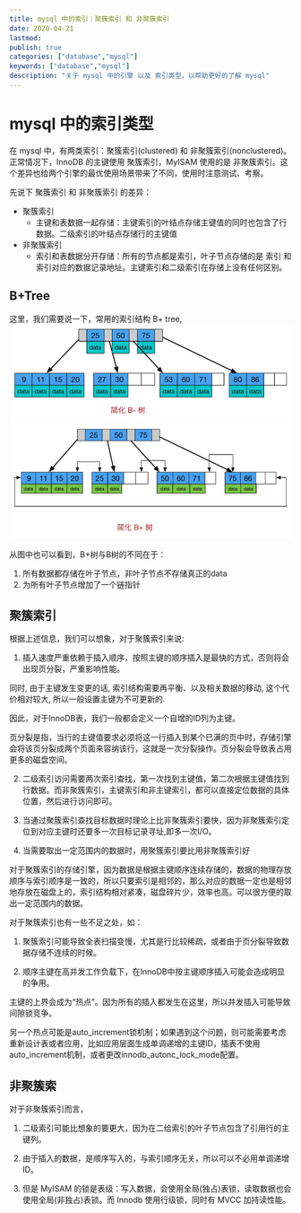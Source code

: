 ```yaml
---
title: mysql 中的索引：聚簇索引 和 非聚簇索引
date: 2020-04-21
lastmod: 
publish: true
categories: ["database","mysql"]
keywords: ["database","mysql"]
description: "关于 mysql 中的引擎 以及 索引类型，以帮助更好的了解 mysql"
---
```


# mysql 中的索引类型
在 mysql 中，有两类索引：聚簇索引(clustered) 和 非聚簇索引(nonclustered)。正常情况下，InnoDB 的主键使用 聚簇索引，MyISAM 使用的是 非聚簇索引。这个差异也给两个引擎的最优使用场景带来了不同，使用时注意测试、考察。

先说下 聚簇索引 和 非聚簇索引 的差异：
- 聚簇索引
    + 主键和表数据一起存储：主键索引的叶结点存储主键值的同时也包含了行数据。二级索引的叶结点存储行的主键值
- 非聚簇索引
    + 索引和表数据分开存储：所有的节点都是索引，叶子节点存储的是 索引 和 索引对应的数据记录地址。主键索引和二级索引在存储上没有任何区别。

## B+Tree
这里，我们需要说一下，常用的索引结构 B+ tree, 
![BTree](..\rsc\db\B-Tree.png)
![B+Tree](..\rsc\db\B+Tree.png)

从图中也可以看到，B+树与B树的不同在于：
1. 所有数据都存储在叶子节点，非叶子节点不存储真正的data
2. 为所有叶子节点增加了一个链指针

## 聚簇索引
根据上述信息，我们可以想象，对于聚簇索引来说:
1. 插入速度严重依赖于插入顺序，按照主键的顺序插入是最快的方式，否则将会出现页分裂，严重影响性能。

同时, 由于主键发生变更的话, 索引结构需要再平衡、以及相关数据的移动, 这个代价相对较大, 所以一般设置主键为不可更新的.

因此，对于InnoDB表，我们一般都会定义一个自增的ID列为主键。

页分裂是指，当行的主键值要求必须将这一行插入到某个已满的页中时，存储引擎会将该页分裂成两个页面来容纳该行，这就是一次分裂操作。页分裂会导致表占用更多的磁盘空间。

2. 二级索引访问需要两次索引查找，第一次找到主键值，第二次根据主键值找到行数据。而非聚簇索引，主键索引和非主键索引，都可以直接定位数据的具体位置，然后进行访问即可。

3. 当通过聚簇索引查找目标数据时理论上比非聚簇索引要快，因为非聚簇索引定位到对应主键时还要多一次目标记录寻址,即多一次I/O。

4. 当需要取出一定范围内的数据时，用聚簇索引要比用非聚簇索引好

对于聚簇索引的存储引擎，因为数据是根据主键顺序连续存储的，数据的物理存放顺序与索引顺序是一致的，所以只要索引是相邻的，那么对应的数据一定也是相邻地存放在磁盘上的，索引结构相对紧凑，磁盘碎片少，效率也高。可以很方便的取出一定范围内的数据。

对于聚簇索引也有一些不足之处，如：
1. 聚簇索引可能导致全表扫描变慢，尤其是行比较稀疏，或者由于页分裂导致数据存储不连续的时候。

2. 顺序主键在高并发工作负载下，在InnoDB中按主键顺序插入可能会造成明显的争用。

主键的上界会成为“热点”。因为所有的插入都发生在这里，所以并发插入可能导致间隙锁竞争。

另一个热点可能是auto_increment锁机制；如果遇到这个问题，则可能需要考虑重新设计表或者应用，比如应用层面生成单调递增的主键ID，插表不使用auto_increment机制，或者更改innodb_autonc_lock_mode配置。

## 非聚簇索
对于非聚簇索引而言，
1. 二级索引可能比想象的要更大，因为在二给索引的叶子节点包含了引用行的主键列。

2. 由于插入的数据，是顺序写入的，与索引顺序无关，所以可以不必用单调递增ID。

3. 但是 MyISAM 的锁是表级：写入数据，会使用全局(独占)表锁，读取数据也会使用全局(非独占)表锁。而 Innodb 使用行级锁，同时有 MVCC 加持读性能。
